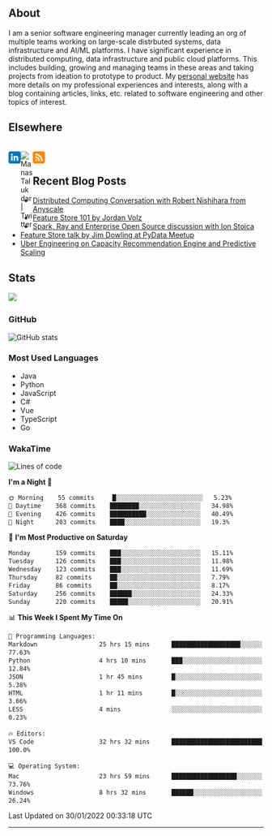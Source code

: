 ## About

I am a senior software engineering manager currently leading an org of multiple teams working on large-scale distrbuted systems, data infrastructure and AI/ML platforms. I have significant experience in distributed computing, data infrastructure and public cloud platforms. This includes building, growing and managing teams in these areas and taking projects from ideation to prototype to product. My [personal website](https://manastalukdar.github.io/) has more details on my professional experiences and interests, along with a blog containing articles, links, etc. related to software engineering and other topics of interest.

## Elsewhere

</br>

<a href="https://www.linkedin.com/in/manastalukdar" target="_blank">
  <img align="left" alt="Manas Talukdar | Linkedin" width="24px" src="https://raw.githubusercontent.com/edent/SuperTinyIcons/master/images/svg/linkedin.svg" />
</a>
<a href="https://www.twitter.com/manastalukdar" target="_blank">
  <img align="left" alt="Manas Talukdar | Twitter" width="24px" src="https://github.com/TheDudeThatCode/TheDudeThatCode/blob/master/Assets/Twitter.svg" />
</a>
<a href="https://manastalukdar.github.io/" target="_blank">
  <img align="left" alt="Manas Talukdar | Website" width="24px" src="https://github.com/edent/SuperTinyIcons/blob/master/images/svg/rss.svg" />
</a>

</br>

## Recent Blog Posts

<!-- BLOG:START -->
- [Distributed Computing Conversation with Robert Nishihara from Anyscale](https://manastalukdar.github.io/blog/2022/01/24/distributed-computing-conversation-robert-nishihara-anyscale/)
- [Feature Store 101 by Jordan Volz](https://manastalukdar.github.io/blog/2022/01/22/feature-store-101-jordan-volz/)
- [Spark, Ray and Enterprise Open Source discussion with Ion Stoica](https://manastalukdar.github.io/blog/2022/01/21/spark-ray-enterprise-open-source-ion-stoica/)
- [Feature Store talk by Jim Dowling at PyData Meetup](https://manastalukdar.github.io/blog/2022/01/21/the-feature-store-jim-dowling-pydata-talk/)
- [Uber Engineering on Capacity Recommendation Engine and Predictive Scaling](https://manastalukdar.github.io/blog/2022/01/21/capacity-recommendation-engine-predictive-scaling-uber/)
<!-- BLOG:END -->

## Stats

![](https://komarev.com/ghpvc/?username=manastalukdar)

### GitHub

![GitHub stats](https://github-readme-stats.vercel.app/api?username=manastalukdar&show_icons=true&hide_border=true&hide_rank=true&hide_title=true&icon_color=79ff97&text_color=cecac3&bg_color=4d4b4b)

### Most Used Languages

- Java
- Python
- JavaScript
- C#
- Vue
- TypeScript
- Go

<!--
![Top Langs](https://github-readme-stats.vercel.app/api/top-langs/?username=manastalukdar&layout=compact&hide_border=true&hide_title=true&icon_color=79ff97&text_color=cecac3&bg_color=4d4b4b)
-->

### WakaTime

<!--START_SECTION:waka-->
![Lines of code](https://img.shields.io/badge/From%20Hello%20World%20I%27ve%20Written-21%20Thousand%20lines%20of%20code-blue)

**I'm a Night 🦉** 

```text
🌞 Morning    55 commits     █░░░░░░░░░░░░░░░░░░░░░░░░   5.23% 
🌆 Daytime    368 commits    ████████░░░░░░░░░░░░░░░░░   34.98% 
🌃 Evening    426 commits    ██████████░░░░░░░░░░░░░░░   40.49% 
🌙 Night      203 commits    ████░░░░░░░░░░░░░░░░░░░░░   19.3%

```
📅 **I'm Most Productive on Saturday** 

```text
Monday       159 commits    ███░░░░░░░░░░░░░░░░░░░░░░   15.11% 
Tuesday      126 commits    ███░░░░░░░░░░░░░░░░░░░░░░   11.98% 
Wednesday    123 commits    ███░░░░░░░░░░░░░░░░░░░░░░   11.69% 
Thursday     82 commits     ██░░░░░░░░░░░░░░░░░░░░░░░   7.79% 
Friday       86 commits     ██░░░░░░░░░░░░░░░░░░░░░░░   8.17% 
Saturday     256 commits    ██████░░░░░░░░░░░░░░░░░░░   24.33% 
Sunday       220 commits    █████░░░░░░░░░░░░░░░░░░░░   20.91%

```


📊 **This Week I Spent My Time On** 

```text
💬 Programming Languages: 
Markdown                 25 hrs 15 mins      ███████████████████░░░░░░   77.63% 
Python                   4 hrs 10 mins       ███░░░░░░░░░░░░░░░░░░░░░░   12.84% 
JSON                     1 hr 45 mins        █░░░░░░░░░░░░░░░░░░░░░░░░   5.38% 
HTML                     1 hr 11 mins        █░░░░░░░░░░░░░░░░░░░░░░░░   3.66% 
LESS                     4 mins              ░░░░░░░░░░░░░░░░░░░░░░░░░   0.23%

🔥 Editors: 
VS Code                  32 hrs 32 mins      █████████████████████████   100.0%

💻 Operating System: 
Mac                      23 hrs 59 mins      ██████████████████░░░░░░░   73.76% 
Windows                  8 hrs 32 mins       ██████░░░░░░░░░░░░░░░░░░░   26.24%

```


 Last Updated on 30/01/2022 00:33:18 UTC
<!--END_SECTION:waka-->

---

<!--

**manastalukdar/manastalukdar** is a ✨ _special_ ✨ repository because its `README.md` (this file) appears on your GitHub profile.

Here are some ideas to get you started:

- 🔭 I’m currently working on ...
- 🌱 I’m currently learning ...
- 👯 I’m looking to collaborate on ...
- 🤔 I’m looking for help with ...
- 💬 Ask me about ...
- 📫 How to reach me: ...
- 😄 Pronouns: ...
- ⚡ Fun fact: ...
-->

